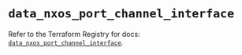 # `data_nxos_port_channel_interface`

Refer to the Terraform Registry for docs: [`data_nxos_port_channel_interface`](https://registry.terraform.io/providers/ciscodevnet/nxos/0.5.10/docs/data-sources/port_channel_interface).
